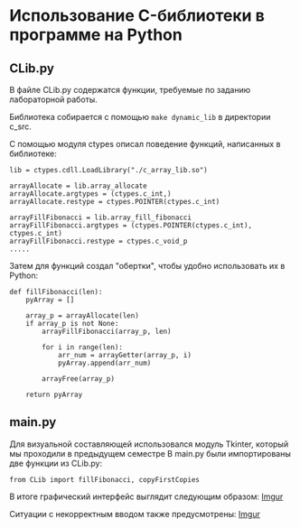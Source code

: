 # Использование C-библиотеки в программе на Python

## CLib.py

В файле CLib.py содержатся функции, требуемые по заданию лабораторной работы.

Библиотека собирается с помощью ```make dynamic_lib``` в директории c_src.

С помощью модуля ctypes описал поведение функций, написанных в библиотеке:
```pydocstring
lib = ctypes.cdll.LoadLibrary("./c_array_lib.so")

arrayAllocate = lib.array_allocate
arrayAllocate.argtypes = (ctypes.c_int,)
arrayAllocate.restype = ctypes.POINTER(ctypes.c_int)

arrayFillFibonacci = lib.array_fill_fibonacci
arrayFillFibonacci.argtypes = (ctypes.POINTER(ctypes.c_int), ctypes.c_int)
arrayFillFibonacci.restype = ctypes.c_void_p
.....
```

Затем для функций создал "обертки", чтобы удобно использовать их в Python:
```pydocstring
def fillFibonacci(len):
    pyArray = []

    array_p = arrayAllocate(len)
    if array_p is not None:
        arrayFillFibonacci(array_p, len)

        for i in range(len):
            arr_num = arrayGetter(array_p, i)
            pyArray.append(arr_num)

        arrayFree(array_p)

    return pyArray
```

## main.py

Для визуальной составляющей использовался модуль Tkinter, который мы проходили в предыдущем семестре
В main.py были импортированы две функции из CLib.py:
```pydocstring
from CLib import fillFibonacci, copyFirstCopies
```

В итоге графический интерфейс выглядит следующим образом:
[Imgur](https://imgur.com/WnYS59E)

Ситуации с некорректным вводом также предусмотрены:
[Imgur](https://imgur.com/Lzbqmdt)